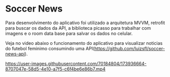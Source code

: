 # Soccer News 

Para desenvolvimento do aplicativo foi utilizado a arquitetura MVVM, retrofit para buscar os dados da API,
a biblioteca picasso para trabalhar com imagens e o room data base para salvar os dados no celular.

Veja no video abaixo o funcionamento do aplicativo para visualizar noticias do futebol feminimo consumindo uma API(https://github.com/luizsfl/soccer-news-api). 

https://user-images.githubusercontent.com/70184804/173936664-8707047e-58d5-4e10-a7f5-c6f4be6e86b7.mp4

